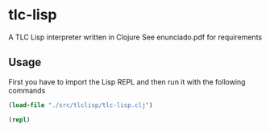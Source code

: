# tlc-lisp

A TLC Lisp interpreter written in Clojure
See enunciado.pdf for requirements

## Usage

First you have to import the Lisp REPL and then run it with the following commands

```clojure
(load-file "./src/tlclisp/tlc-lisp.clj")

(repl)
```

